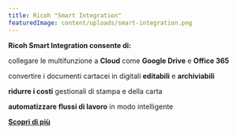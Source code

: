 ```yaml
---
title: Ricoh "Smart Integration"
featuredImage: content/uploads/smart-integration.png
---
```

**Ricoh Smart Integration consente di:**

collegare le multifunzione a **Cloud** come **Google Drive** e **Office 365**

convertire i documenti cartacei in digitali **editabili** e **archiviabili**

**ridurre i costi** gestionali di stampa e della carta

**automatizzare flussi di lavoro** in modo intelligente

**[Scopri di più](https://www.youtube.com/watch?v=kjKGWqFfegA&t=18s&ab_channel=RICOHItalia)**